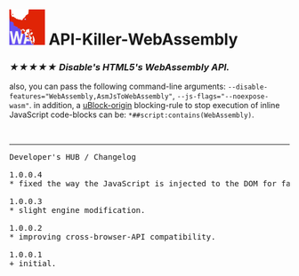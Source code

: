 <h1><img src="resources/icon.png" height="64" width="64"/> API-Killer-WebAssembly</h1>

<h3><em>★★★★★ Disable's HTML5's WebAssembly API.</em></h3>

also, you can pass the following command-line arguments:
<code>--disable-features="WebAssembly,AsmJsToWebAssembly"</code>, <code>--js-flags="--noexpose-wasm"</code>.
in addition, a <a href="https://github.com/gorhill/uBlock/">uBlock-origin</a> blocking-rule to stop execution of inline JavaScript code-blocks can be: <code>*##script:contains(WebAssembly)</code>.

<img width="0" height="0" src="resources/screenshot_1.png"/>

<hr/>

<pre>
Developer's HUB / Changelog

1.0.0.4
* fixed the way the JavaScript is injected to the DOM for faster, no line-breaks, works better across-OS.

1.0.0.3
* slight engine modification.

1.0.0.2
* improving cross-browser-API compatibility.

1.0.0.1
+ initial.
</pre>

<br/>

<!-- <a href="https://paypal.me/e1adkarak0"><img src="https://www.paypalobjects.com/webstatic/mktg/Logo/pp-logo-100px.png" alt="PayPal Donation"></a> -->
